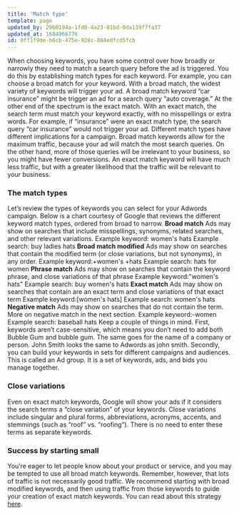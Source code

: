 ```yaml
---
title: 'Match type'
template: page
updated_by: 29b0194a-1fd0-4a23-81bd-0da139f7fa37
updated_at: 1604966776
id: 0ff1f9de-b6cb-475e-928c-084edfcd5fcb
---
```

When choosing keywords, you have some control over how broadly or narrowly they need to match a search query before the ad is triggered. You do this by establishing match types for each keyword. For example, you can choose a broad match for your keyword. With a broad match, the widest variety of keywords will trigger your ad. A broad match keyword “car insurance” might be trigger an ad for a search query “auto coverage.” At the other end of the spectrum is the exact match. With an exact match, the search term must match your keyword exactly, with no misspellings or extra words. For example, if “insurance” were an exact match type, the search query “car insurance” would not trigger your ad. Different match types have different implications for a campaign. Broad match keywords allow for the maximum traffic, because your ad will match the most search queries. On the other hand, more of those queries will be irrelevant to your business, so you might have fewer conversions. An exact match keyword will have much less traffic, but with a greater likelihood that the traffic will be relevant to your business.

### The match types

Let’s review the types of keywords you can select for your Adwords campaign. Below is a chart courtesy of Google that reviews the different keyword match types, ordered from broad to narrow. **Broad match** Ads may show on searches that include misspellings, synonyms, related searches, and other relevant variations. Example keyword: women's hats Example search: buy ladies hats **Broad match modified** Ads may show on searches that contain the modified term (or close variations, but not synonyms), in any order. Example keyword:+women's +hats Example search: hats for women **Phrase match** Ads may show on searches that contain the keyword phrase, and close variations of that phrase Example keyword:"women's hats" Example search: buy women's hats **Exact match** Ads may show on searches that contain are an exact term and close variations of that exact term Example keyword:[women's hats] Example search: women's hats **Negative match** Ads may show on searches that do not contain the term. More on negative match in the next section. Example keyword:-women Example search: baseball hats Keep a couple of things in mind. First, keywords aren’t case-sensitive, which means you don’t need to add both Bubble Gum and bubble gum. The same goes for the name of a company or person. John Smith looks the same to Adwords as john smith. Secondly, you can build your keywords in sets for different campaigns and audiences. This is called an Ad group. It is a set of keywords, ads, and bids you manage together.

### Close variations

Even on exact match keywords, Google will show your ads if it considers the search terms a “close variation” of your keywords. Close variations include singular and plural forms, abbreviations, acronyms, accents, and stemmings (such as “roof” vs. “roofing”). There is no need to enter these terms as separate keywords.

### Success by starting small

You’re eager to let people know about your product or service, and you may be tempted to use all broad match keywords. Remember, however, that lots of traffic is not necessarily good traffic. We recommend starting with broad modified keywords, and then using traffic from those keywords to guide your creation of exact match keywords. You can read about this strategy [here](https://blog.adfury.io/blog/alpha-beta-campaigns/).